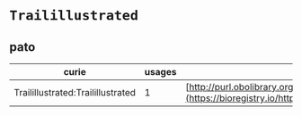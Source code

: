 # `Trailillustrated`
## pato
| curie                             |   usages | nodes                                                                                                             |
|-----------------------------------|----------|-------------------------------------------------------------------------------------------------------------------|
| Trailillustrated:Trailillustrated |        1 | [http://purl.obolibrary.org/obo/PATO:0001687](https://bioregistry.io/http://purl.obolibrary.org/obo/PATO:0001687) |
